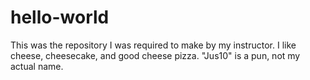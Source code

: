 # hello-world
This was the repository I was required to make by my instructor.
I like cheese, cheesecake, and good cheese pizza.
"Jus10" is a pun, not my actual name.
